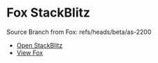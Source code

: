 # Fox StackBlitz

Source Branch from Fox: refs/heads/beta/as-2200

- [Open StackBlitz](https://stackblitz.com/github/assecosolutions/fox-stackblitz/tree/2513196f7d9afad4fefc3f5e15379be6cc670ad7?terminal=start)
- [View Fox](https://github.com/assecosolutions/fox/tree/a93660210232ad8379184e098a1a90778e3d889e)
